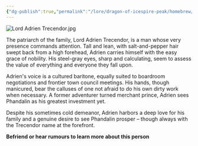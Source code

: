 ```yaml
---
{"dg-publish":true,"permalink":"/lore/dragon-of-icespire-peak/homebrew/npcs/phandalin/the-trecendor-family/lord-adrien-trecendor/"}
---
```


![Lord Adrien Trecendor.jpg](/img/user/Images/Characters/npcs/Trecendor%20Family/Lord%20Adrien%20Trecendor.jpg)

The patriarch of the family, Lord Adrien Trecendor, is a man whose very presence commands attention. Tall and lean, with salt-and-pepper hair swept back from a high forehead, Adrien carries himself with the easy grace of nobility. His steel-gray eyes, sharp and calculating, seem to assess the value of everything and everyone they fall upon.

Adrien's voice is a cultured baritone, equally suited to boardroom negotiations and frontier town council meetings. His hands, though manicured, bear the calluses of one not afraid to do his own dirty work when necessary. A former adventurer turned merchant prince, Adrien sees Phandalin as his greatest investment yet.

Despite his sometimes cold demeanor, Adrien harbors a deep love for his family and a genuine desire to see Phandalin prosper – though always with the Trecendor name at the forefront.

**Befriend or hear rumours to learn more about this person**